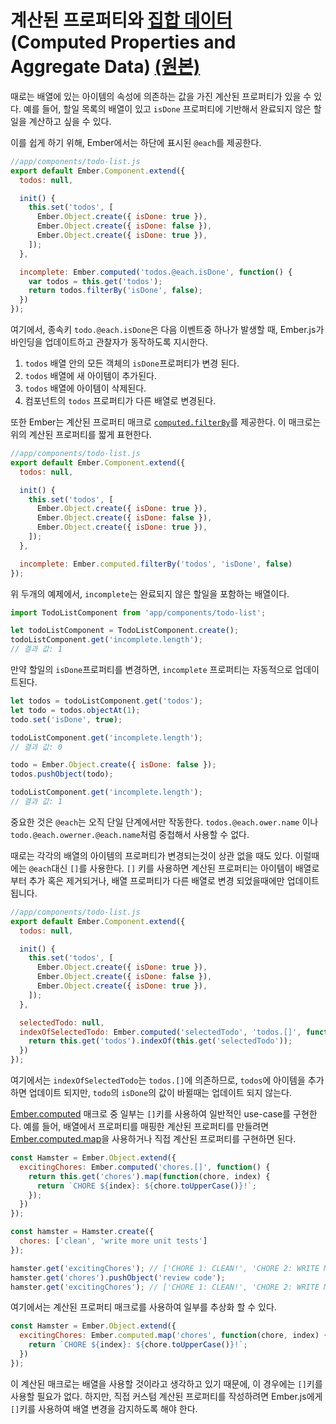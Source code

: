 # 계산된 프로퍼티와 [집합 데이터](http://endic.naver.com/enkrEntry.nhn?sLn=kr&entryId=1caffbdd2dad4db29da7ab71089ab822)(Computed Properties and Aggregate Data) [(원본)](https://guides.emberjs.com/v2.10.0/object-model/computed-properties-and-aggregate-data/)

때로는 배열에 있는 아이템의 속성에 의존하는 값을 가진 계산된 프로퍼티가 있을 수 있다. 예를 들어, 할일 목록의 배열이 있고 `isDone` 프로퍼티에 기반해서 완료되지 않은 할일을 계산하고 싶을 수 있다.

이를 쉽게 하기 위해, Ember에서는 하단에 표시된 `@each`를 제공한다.

```javascript
//app/components/todo-list.js
export default Ember.Component.extend({
  todos: null,

  init() {
    this.set('todos', [
      Ember.Object.create({ isDone: true }),
      Ember.Object.create({ isDone: false }),
      Ember.Object.create({ isDone: true }),
    ]);
  },

  incomplete: Ember.computed('todos.@each.isDone', function() {
    var todos = this.get('todos');
    return todos.filterBy('isDone', false);
  })
});
```

여기에서, 종속키 `todo.@each.isDone`은 다음 이벤트중 하나가 발생할 때, Ember.js가 바인딩을 업데이트하고 관찰자가 동작하도록 지시한다.

1. `todos` 배열 안의 모든 객체의 `isDone`프로퍼티가 변경 된다.
2. `todos` 배열에 새 아이템이 추가된다.
3. `todos` 배열에 아이템이 삭제된다.
4. 컴포넌트의 `todos` 프로퍼티가 다른 배열로 변경된다.

또한 Ember는 계산된 프로퍼티 매크로 [`computed.filterBy`](http://emberjs.com/api/classes/Ember.computed.html#method_filterBy)를 제공한다. 이 매크로는 위의 계산된 프로퍼티를 짧게 표현한다.

```javascript
//app/components/todo-list.js
export default Ember.Component.extend({
  todos: null,

  init() {
    this.set('todos', [
      Ember.Object.create({ isDone: true }),
      Ember.Object.create({ isDone: false }),
      Ember.Object.create({ isDone: true }),
    ]);
  },

  incomplete: Ember.computed.filterBy('todos', 'isDone', false)
});
```

위 두개의 예제에서, `incomplete`는 완료되지 않은 할일을 포함하는 배열이다.

```javascript
import TodoListComponent from 'app/components/todo-list';

let todoListComponent = TodoListComponent.create();
todoListComponent.get('incomplete.length');
// 결과 값: 1
```

만약 할일의 `isDone`프로퍼티를 변경하면, `incomplete` 프로퍼티는 자동적으로 업데이트된다.

```javascript
let todos = todoListComponent.get('todos');
let todo = todos.objectAt(1);
todo.set('isDone', true);

todoListComponent.get('incomplete.length');
// 결과 값: 0

todo = Ember.Object.create({ isDone: false });
todos.pushObject(todo);

todoListComponent.get('incomplete.length');
// 결과 값: 1
```

중요한 것은 `@each`는 오직 단일 단계에서만 작동한다. `todos.@each.ower.name` 이나 `todo.@each.owerner.@each.name`처럼 중첩해서 사용할 수 없다.

때로는 각각의 배열의 아이템의 프로퍼티가 변경되는것이 상관 없을 때도 있다. 이럴때에는 `@each`대신 `[]`를 사용한다. `[]` 키를 사용하면 계산된 프로퍼티는 아이템이 배열로부터 추가 혹은 제거되거나, 배열 프로퍼티가 다른 배열로 변경 되었을때에만 업데이트 됩니다.

```javascript
//app/components/todo-list.js
export default Ember.Component.extend({
  todos: null,

  init() {
    this.set('todos', [
      Ember.Object.create({ isDone: true }),
      Ember.Object.create({ isDone: false }),
      Ember.Object.create({ isDone: true }),
    ]);
  },

  selectedTodo: null,
  indexOfSelectedTodo: Ember.computed('selectedTodo', 'todos.[]', function() {
    return this.get('todos').indexOf(this.get('selectedTodo'));
  })
});
```

여기에서는 `indexOfSelectedTodo`는 `todos.[]`에 의존하므로, `todos`에 아이템을 추가하면 업데이트 되지만, `todo`의 `isDone`의 값이 바뀔때는 업데이트 되지 않는다.

[Ember.computed](http://emberjs.com/api/classes/Ember.computed.html) 매크로 중 일부는 `[]`키를 사용하여 일반적인 use-case를 구현한다. 예를 들어, 배열에서 프로퍼티를 매핑한 계산된 프로퍼티를 만들려면 [Ember.computed.map](http://emberjs.com/api/classes/Ember.computed.html#method_map)을 사용하거나 직접 계산된 프로퍼티를 구현하면 된다.

```javascript
const Hamster = Ember.Object.extend({
  excitingChores: Ember.computed('chores.[]', function() {
    return this.get('chores').map(function(chore, index) {
      return `CHORE ${index}: ${chore.toUpperCase()}!`;
    });
  })
});

const hamster = Hamster.create({
  chores: ['clean', 'write more unit tests']
});

hamster.get('excitingChores'); // ['CHORE 1: CLEAN!', 'CHORE 2: WRITE MORE UNIT TESTS!']
hamster.get('chores').pushObject('review code');
hamster.get('excitingChores'); // ['CHORE 1: CLEAN!', 'CHORE 2: WRITE MORE UNIT TESTS!', 'CHORE 3: REVIEW CODE!']
```

여기에서는 계산된 프로퍼티 매크로를 사용하여 일부를 추상화 할 수 있다.

```javascript
const Hamster = Ember.Object.extend({
  excitingChores: Ember.computed.map('chores', function(chore, index) {
    return `CHORE ${index}: ${chore.toUpperCase()}!`;
  })
});
```

이 계산된 매크로는 배열을 사용할 것이라고 생각하고 있기 때문에, 이 경우에는 `[]`키를 사용할 필요가 없다. 하지만, 직접 커스텀 계산된 프로퍼티를 작성하려면 Ember.js에게 `[]`키를 사용하여 배열 변경을 감지하도록 해야 한다.
